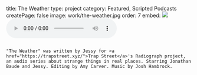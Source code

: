title: The Weather
type: project
category: Featured, Scripted Podcasts
createPage: false
image: work/the-weather.jpg
order: 7
embed: <img src="{{siteBase}}/work/the-weather.jpg"><audio src="{{siteBase}}/work/the-weather.mp3" controls>

~~~

"The Weather" was written by Jessy for <a href="https://trapstreet.xyz/">Trap Street</a>'s Radiograph project, an audio series about strange things in real places. Starring Jonathan Baude and Jessy. Editing by Amy Carver. Music by Josh Hambrock.
